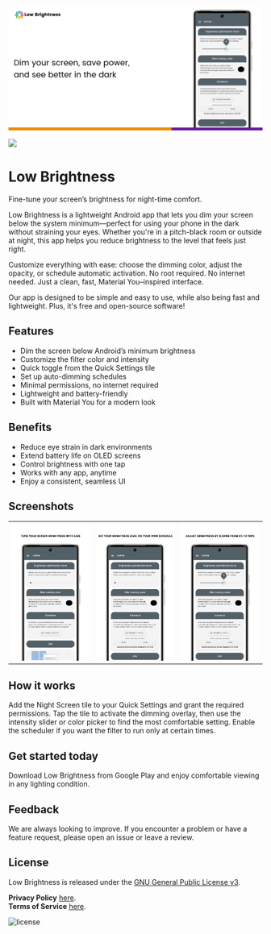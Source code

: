 ![Low Brightness](/app/src/main/play/listings/en-US/graphics/feature-graphic/feature-graphic.png "Low Brightness for Android")

<a href="https://play.google.com/store/apps/details?id=com.d4rk.lowbrightness"><img src="https://play.google.com/intl/en_us/badges/static/images/badges/en_badge_web_generic.png" height="70"></a>

# Low Brightness

Fine-tune your screen’s brightness for night-time comfort.

Low Brightness is a lightweight Android app that lets you dim your screen below the system minimum—perfect for using your phone in the dark without straining your eyes. Whether you're in a pitch-black room or outside at night, this app helps you reduce brightness to the level that feels just right.

Customize everything with ease: choose the dimming color, adjust the opacity, or schedule automatic activation. No root required. No internet needed. Just a clean, fast, Material You–inspired interface.

Our app is designed to be simple and easy to use, while also being fast and lightweight. Plus, it's free and open-source software!

## Features

- Dim the screen below Android’s minimum brightness
- Customize the filter color and intensity
- Quick toggle from the Quick Settings tile
- Set up auto-dimming schedules
- Minimal permissions, no internet required
- Lightweight and battery-friendly
- Built with Material You for a modern look

## Benefits

- Reduce eye strain in dark environments
- Extend battery life on OLED screens
- Control brightness with one tap
- Works with any app, anytime
- Enjoy a consistent, seamless UI

## Screenshots

<table>
  <tr>
    <td><img src="/app/src/main/play/listings/en-US/graphics/phone-screenshots/1-screenshot_main.png" width="300"></td>
    <td><img src="/app/src/main/play/listings/en-US/graphics/phone-screenshots/2-screenshot_main_schedule.png" width="300"></td>
    <td><img src="/app/src/main/play/listings/en-US/graphics/phone-screenshots/3-screenshot_main_slider.png" width="300"></td>
  </tr>
</table>

## How it works

Add the Night Screen tile to your Quick Settings and grant the required permissions. Tap the tile to activate the dimming overlay, then use the intensity slider or color picker to find the most comfortable setting. Enable the scheduler if you want the filter to run only at certain times.

## Get started today

Download Low Brightness from Google Play and enjoy comfortable viewing in any lighting condition.

## Feedback

We are always looking to improve. If you encounter a problem or have a feature request, please open an issue or leave a review.

## License

Low Brightness is released under the [GNU General Public License v3](LICENSE).

__Privacy Policy__ [here](https://d4rk7355608.github.io/profile/#privacy-policy-apps).  
__Terms of Service__ [here](https://d4rk7355608.github.io/profile/#terms-of-service-apps).

![license](https://imgur.com/QQlcEVT.png)
